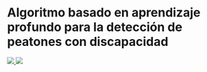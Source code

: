 # Algoritmo basado en aprendizaje profundo para la detección de peatones con discapacidad
 
<a href="https://universe.roboflow.com/raylexaguirre/road-users-disabilities">
    <img src="https://app.roboflow.com/images/download-dataset-badge.svg"></img>
</a>

<a href="https://universe.roboflow.com/raylexaguirre/road-users-disabilities/model/">
    <img src="https://app.roboflow.com/images/try-model-badge.svg"></img>
</a>
